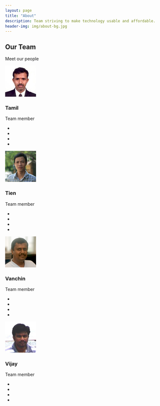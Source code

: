 ```yaml
---
layout: page
title: "About"
description: Team striving to make technology usable and affordable.
header-img: img/about-bg.jpg
---
```

<div class="content-section" id="our-team">
    <div class="container">
        <div class="row">
            <div class="heading-section col-md-12 text-center">
                <h2>Our Team</h2>
                <p>Meet our people</p>
            </div> <!-- /.heading-section -->
        </div> <!-- /.row -->
        <div class="row">
            <div class="team-member col-md-3 col-sm-6">
                <div class="member-thumb">
                    <img src="/img/tamil.jpg" alt="">
                    <div class="team-overlay">
                        <h3>Tamil</h3>
                        <span>Team member</span>
                        <ul class="social">
                            <li><a href="#" class="fa fa-facebook"></a></li>
                            <li><a href="#" class="fa fa-twitter"></a></li>
                            <li><a href="#" class="fa fa-linkedin"></a></li>
                            <li><a href="#" class="fa fa-github"></a></li>
                        </ul>
                    </div> <!-- /.team-overlay -->
                </div> <!-- /.member-thumb -->
            </div> <!-- /.team-member -->
            <div class="team-member col-md-3 col-sm-6">
                <div class="member-thumb">
                    <img src="/img/tien.jpg" alt="">
                    <div class="team-overlay">
                        <h3>Tien</h3>
                        <span>Team member</span>
                        <ul class="social">
                            <li><a href="#" class="fa fa-facebook"></a></li>
                            <li><a href="#" class="fa fa-twitter"></a></li>
                            <li><a href="#" class="fa fa-linkedin"></a></li>
                            <li><a href="#" class="fa fa-github"></a></li>
                        </ul>
                    </div> <!-- /.team-overlay -->
                </div> <!-- /.member-thumb -->
            </div> <!-- /.team-member -->
            <div class="team-member col-md-3 col-sm-6">
                <div class="member-thumb">
                    <img src="/img/vanchin.jpg" alt="">
                    <div class="team-overlay">
                        <h3>Vanchin</h3>
                        <span>Team member</span>
                        <ul class="social">
                            <li><a href="#" class="fa fa-facebook"></a></li>
                            <li><a href="#" class="fa fa-twitter"></a></li>
                            <li><a href="#" class="fa fa-linkedin"></a></li>
                            <li><a href="#" class="fa fa-github"></a></li>
                        </ul>
                    </div> <!-- /.team-overlay -->
                </div> <!-- /.member-thumb -->
            </div> <!-- /.team-member -->
            <div class="team-member col-md-3 col-sm-6">
                <div class="member-thumb">
                    <img src="/img/vijay.jpg" alt="">
                    <div class="team-overlay">
                        <h3>Vijay</h3>
                        <span>Team member</span>
                        <ul class="social">
                            <li><a href="#" class="fa fa-facebook"></a></li>
                            <li><a href="#" class="fa fa-twitter"></a></li>
                            <li><a href="#" class="fa fa-linkedin"></a></li>
                            <li><a href="#" class="fa fa-github"></a></li>
                        </ul>
                    </div> <!-- /.team-overlay -->
                </div> <!-- /.member-thumb -->
            </div> <!-- /.team-member -->
        </div> <!-- /.row -->
    </div> <!-- /.container -->
</div> <!-- /#our-team -->
